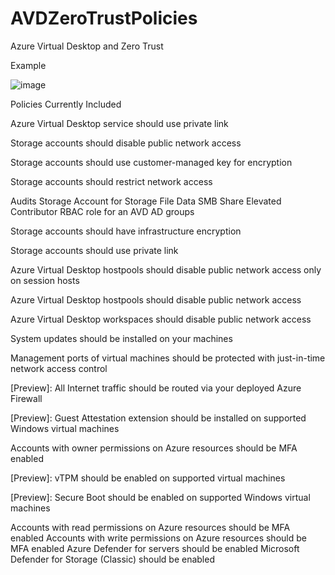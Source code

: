 # AVDZeroTrustPolicies
Azure Virtual Desktop and Zero Trust

Example

![image](https://github.com/mikedzikowski/AVDZeroTrustPolicies/assets/34066455/d1417168-999c-4c21-aed6-e1287fd5b4b6)

Policies Currently Included

Azure Virtual Desktop service should use private link

Storage accounts should disable public network access

Storage accounts should use customer-managed key for encryption

Storage accounts should restrict network access

Audits Storage Account for Storage File Data SMB Share Elevated Contributor RBAC role for an AVD AD groups

Storage accounts should have infrastructure encryption

Storage accounts should use private link

Azure Virtual Desktop hostpools should disable public network access only on session hosts

Azure Virtual Desktop hostpools should disable public network access

Azure Virtual Desktop workspaces should disable public network access

System updates should be installed on your machines

Management ports of virtual machines should be protected with just-in-time network access control

[Preview]: All Internet traffic should be routed via your deployed Azure Firewall

[Preview]: Guest Attestation extension should be installed on supported Windows virtual machines

Accounts with owner permissions on Azure resources should be MFA enabled

[Preview]: vTPM should be enabled on supported virtual machines

[Preview]: Secure Boot should be enabled on supported Windows virtual machines

Accounts with read permissions on Azure resources should be MFA enabled
Accounts with write permissions on Azure resources should be MFA enabled
Azure Defender for servers should be enabled
Microsoft Defender for Storage (Classic) should be enabled

